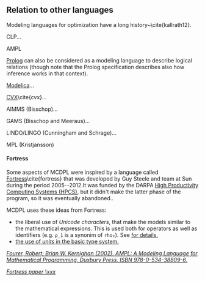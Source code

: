 
## Relation to other languages

Modeling languages for optimization have a long history~\cite{kallrath12}.


CLP...

AMPL <a href="#bib:fourer02ampl"/>

[Prolog][prolog] can also be considered as a modeling language to describe
logical relations (though note that the Prolog specification describes
also how inference works in that context).

[Modelica][modelica]...

[CVX][cvx]\cite{cvx}...

AIMMS (Bisschop)...

GAMS (Bisschop and Meeraus)...

LINDO/LINGO (Cunningham and Schrage)...

MPL (Kristjansson)

[prolog]: #
[modelica]: #
[cvx]: #


#### Fortress

Some aspects of MCDPL were inspired by a language called [Fortress][fortress]\cite{fortress} that was developed by Guy Steele and team at Sun during the period 2005--2012.<footnote>It was funded by the DARPA
[High Productivity Computing Systems (HPCS)][HPCS], but it didn't make the latter phase  of the program, so it was eventually abandoned.</footnote>.

MCDPL uses these ideas from Fortress:

* the liberal use of *Unicode characters*, that make the models similar to the
  mathematical expressions. This is used both for operators
  as well as identifiers (e.g. ``ρ_1`` is a synonim of ``rho₂``).
   See <a href="#sub:unicode"/> for details.
* the use of *units* in the basic type system.

<cite id="bib:fourer02ampl">
    Fourer, Robert; Brian W. Kernighan (2002). AMPL: A Modeling Language
    for Mathematical Programming. Duxbury Press. ISBN 978-0-534-38809-6.
</cite>

<cite id="bib:fortress">Fortress paper \xxx</cite>

[fortress]: https://en.wikipedia.org/wiki/Fortress_(programming_language)

[HPCS]: https://en.wikipedia.org/wiki/High_Productivity_Computing_Systems

